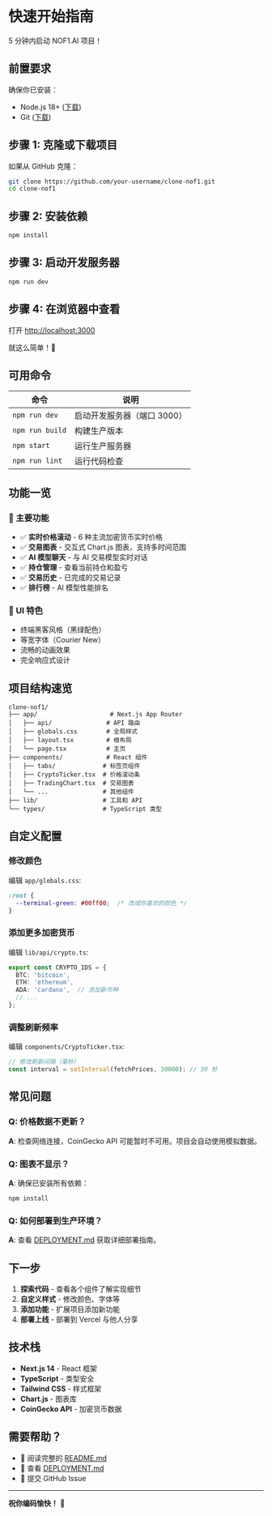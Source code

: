 # 快速开始指南

5 分钟内启动 NOF1.AI 项目！

## 前置要求

确保你已安装：
- Node.js 18+ ([下载](https://nodejs.org/))
- Git ([下载](https://git-scm.com/))

## 步骤 1: 克隆或下载项目

如果从 GitHub 克隆：
```bash
git clone https://github.com/your-username/clone-nof1.git
cd clone-nof1
```

## 步骤 2: 安装依赖

```bash
npm install
```

## 步骤 3: 启动开发服务器

```bash
npm run dev
```

## 步骤 4: 在浏览器中查看

打开 [http://localhost:3000](http://localhost:3000)

就这么简单！🎉

## 可用命令

| 命令 | 说明 |
|------|------|
| `npm run dev` | 启动开发服务器（端口 3000） |
| `npm run build` | 构建生产版本 |
| `npm start` | 运行生产服务器 |
| `npm run lint` | 运行代码检查 |

## 功能一览

### 🚀 主要功能

- ✅ **实时价格滚动** - 6 种主流加密货币实时价格
- ✅ **交易图表** - 交互式 Chart.js 图表，支持多时间范围
- ✅ **AI 模型聊天** - 与 AI 交易模型实时对话
- ✅ **持仓管理** - 查看当前持仓和盈亏
- ✅ **交易历史** - 已完成的交易记录
- ✅ **排行榜** - AI 模型性能排名

### 🎨 UI 特色

- 终端黑客风格（黑绿配色）
- 等宽字体（Courier New）
- 流畅的动画效果
- 完全响应式设计

## 项目结构速览

```
clone-nof1/
├── app/                    # Next.js App Router
│   ├── api/               # API 路由
│   ├── globals.css        # 全局样式
│   ├── layout.tsx         # 根布局
│   └── page.tsx           # 主页
├── components/            # React 组件
│   ├── tabs/             # 标签页组件
│   ├── CryptoTicker.tsx  # 价格滚动条
│   ├── TradingChart.tsx  # 交易图表
│   └── ...               # 其他组件
├── lib/                  # 工具和 API
└── types/                # TypeScript 类型
```

## 自定义配置

### 修改颜色

编辑 `app/globals.css`:

```css
:root {
  --terminal-green: #00ff00;  /* 改成你喜欢的颜色 */
}
```

### 添加更多加密货币

编辑 `lib/api/crypto.ts`:

```typescript
export const CRYPTO_IDS = {
  BTC: 'bitcoin',
  ETH: 'ethereum',
  ADA: 'cardano',  // 添加新币种
  // ...
};
```

### 调整刷新频率

编辑 `components/CryptoTicker.tsx`:

```typescript
// 修改刷新间隔（毫秒）
const interval = setInterval(fetchPrices, 30000); // 30 秒
```

## 常见问题

### Q: 价格数据不更新？

**A**: 检查网络连接，CoinGecko API 可能暂时不可用。项目会自动使用模拟数据。

### Q: 图表不显示？

**A**: 确保已安装所有依赖：
```bash
npm install
```

### Q: 如何部署到生产环境？

**A**: 查看 [DEPLOYMENT.md](./DEPLOYMENT.md) 获取详细部署指南。

## 下一步

1. **探索代码** - 查看各个组件了解实现细节
2. **自定义样式** - 修改颜色、字体等
3. **添加功能** - 扩展项目添加新功能
4. **部署上线** - 部署到 Vercel 与他人分享

## 技术栈

- **Next.js 14** - React 框架
- **TypeScript** - 类型安全
- **Tailwind CSS** - 样式框架
- **Chart.js** - 图表库
- **CoinGecko API** - 加密货币数据

## 需要帮助？

- 📖 阅读完整的 [README.md](./README.md)
- 🚀 查看 [DEPLOYMENT.md](./DEPLOYMENT.md)
- 💬 提交 GitHub Issue

---

**祝你编码愉快！** 🚀

